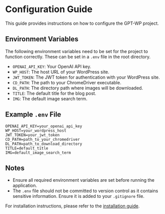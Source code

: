 # Configuration Guide

This guide provides instructions on how to configure the GPT-WP project.

## Environment Variables

The following environment variables need to be set for the project to function correctly. These can be set in a `.env` file in the root directory.

- `OPENAI_API_KEY`: Your OpenAI API key.
- `WP_HOST`: The host URL of your WordPress site.
- `JWT_TOKEN`: The JWT token for authentication with your WordPress site.
- `CD_PATH`: The path to your ChromeDriver executable.
- `DL_PATH`: The directory path where images will be downloaded.
- `TITLE`: The default title for the blog post.
- `IMG`: The default image search term.

## Example `.env` File

```plaintext
OPENAI_API_KEY=your_openai_api_key
WP_HOST=your_wordpress_host
JWT_TOKEN=your_jwt_token
CD_PATH=path_to_your_chromedriver
DL_PATH=path_to_download_directory
TITLE=default_title
IMG=default_image_search_term
```

## Notes

- Ensure all required environment variables are set before running the application.
- The `.env` file should not be committed to version control as it contains sensitive information. Ensure it is added to your `.gitignore` file.

For installation instructions, please refer to the [installation guide](installation_guide.md).